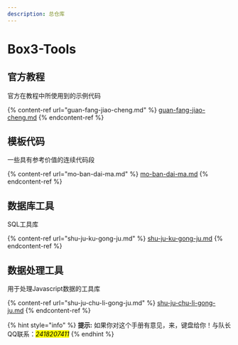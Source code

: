 ```yaml
---
description: 总仓库
---
```


# Box3-Tools



## 官方教程

官方在教程中所使用到的示例代码

{% content-ref url="guan-fang-jiao-cheng.md" %}
[guan-fang-jiao-cheng.md](guan-fang-jiao-cheng.md)
{% endcontent-ref %}

## 模板代码

一些具有参考价值的连续代码段

{% content-ref url="mo-ban-dai-ma.md" %}
[mo-ban-dai-ma.md](mo-ban-dai-ma.md)
{% endcontent-ref %}

## 数据库工具

SQL工具库

{% content-ref url="shu-ju-ku-gong-ju.md" %}
[shu-ju-ku-gong-ju.md](shu-ju-ku-gong-ju.md)
{% endcontent-ref %}

## 数据处理工具

用于处理Javascript数据的工具库

{% content-ref url="shu-ju-chu-li-gong-ju.md" %}
[shu-ju-chu-li-gong-ju.md](shu-ju-chu-li-gong-ju.md)
{% endcontent-ref %}

{% hint style="info" %}
**提示:** 如果你对这个手册有意见，来，键盘给你！与队长QQ联系：_<mark style="background-color:yellow;">2418207411</mark>_
{% endhint %}
